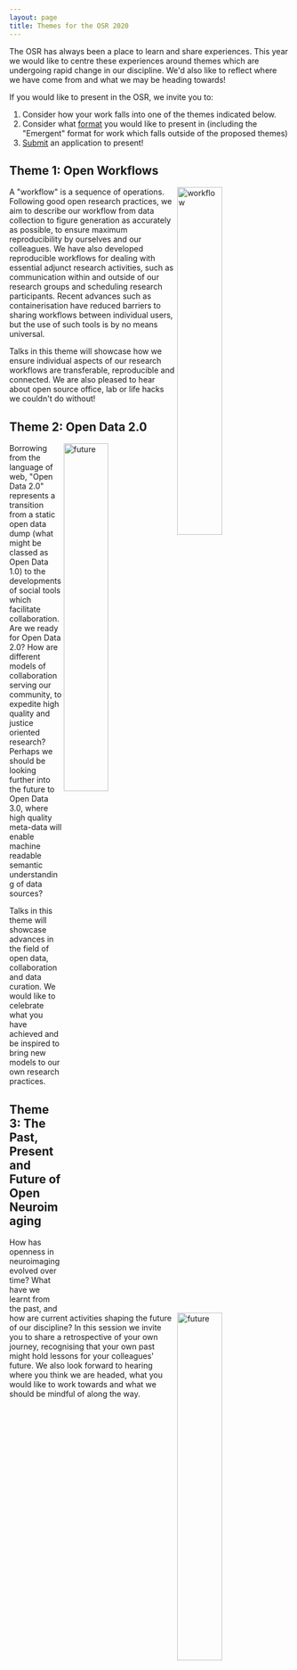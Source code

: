 ```yaml
---
layout: page
title: Themes for the OSR 2020
---
```


The OSR has always been a place to learn and share experiences.
This year we would like to centre these experiences around themes which are undergoing rapid change in our discipline.
We'd also like to reflect where we have come from and what we may be heading towards!

If you would like to present in the OSR, we invite you to:
1. Consider how your work falls into one of the themes indicated below.
2. Consider what [format](formats.md) you would like to present in (including the "Emergent" format for work which falls outside of the proposed themes)
3. [Submit](submit.md) an application to present!

## Theme 1: Open Workflows

<img align="right" src="../img/undraw_data_xmfy.png" alt="workflow" width="40%">

A "workflow" is a sequence of operations. Following good open research practices,
we aim to describe our workflow from data collection to figure generation as accurately as possible,
to ensure maximum reproducibility by ourselves and our colleagues.
We have also developed reproducible workflows for dealing with essential adjunct research activities,
such as communication within and outside of our research groups and scheduling research participants.
Recent advances such as containerisation have reduced barriers to sharing workflows between individual users,
but the use of such tools is by no means universal.

Talks in this theme will showcase how we ensure individual aspects of our research workflows are transferable,
reproducible and connected. We are also pleased to hear about open source office,
lab or life hacks we couldn't do without!

## Theme 2: Open Data 2.0

<img align="right" src="../img/undraw_code_typing_7jnv.png" alt="future" width="40%">

Borrowing from the language of web, "Open Data 2.0" represents a transition from a static open data dump
(what might be classed as Open Data 1.0) to the developments of social tools which facilitate collaboration.
Are we ready for Open Data 2.0? How are different models of collaboration serving our community,
to expedite high quality and justice oriented research?
Perhaps we should be looking further into the future to Open Data 3.0,
where high quality meta-data will enable machine readable semantic understanding of data sources?

Talks in this theme will showcase advances in the field of open data, collaboration and data curation.
We would like to celebrate what you have achieved and be inspired to bring new models to our own research practices.  

## Theme 3: The Past, Present and Future of Open Neuroimaging

<img align="right" src="../img/undraw_maker_launch_crhe.png" alt="future" width="40%">

How has openness in neuroimaging evolved over time? What have we learnt from the past,
and how are current activities shaping the future of our discipline?
In this session we invite you to share a retrospective of your own journey,
recognising that your own past might hold lessons for your colleagues' future.
We also look forward to hearing where you think we are headed,
what you would like to work towards and what we should be mindful of along the way.
